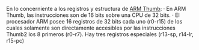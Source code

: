 En lo concerniente a los registros y estructura de <u>ARM Thumb</u>:
· En ARM Thumb, las instrucciones son de 16 bits sobre una CPU de 32 bits.
· El procesador ARM posee 16 registros de 32 bits cada uno (r0-r15) de los cuales solamente son directamente accesibles por las instrucciones Thumb2 los 8 primeros (r0-r7). Hay tres registros especiales (r13-sp, r14-lr, r15-pc)